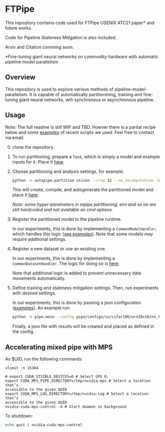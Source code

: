 
# FTPipe

This repository contains code used for FTPipe USENIX ATC21 paper* and future works.

Code for Pipeline Staleness Mitigation is also included.

Arxiv and Citation comming soon.

*Fine-tuning giant neural networks on commodity hardware with automatic pipeline model parallelism

## Overview
This repository is used to explore various methods of pipeline-model-parallelism.
It is capable of automatically partitionining, training and fine-tuning giant neural networks, wth synchronous or asynchronous pipeline.


## Usage

Note: The full readme is still WIP and TBD. Howver there is a partial recipe below and some [examples](https://github.com/saareliad/FTPipe/tree/master/prepare_new_t5) of recent scripts we used.  Feel free to contact via email.

0. clone the repository.
1. To run partitioning, prepare a `Task`, which is simply a model and example inputs for it. Place it [here](autopipe/tasks).

2. Choose partitioning and analysis settings, for example:
    ```bash
    python -m autopipe.partition vision --crop 32 --no_recomputation -b 256 -p 4 --save_memory_mode --partitioning_method pipedream --model wrn_28x10_ c100_dr03_gn
    ```
    This will create, compile, and autogenerate the partitioned model and place it [here](models/partitioned).
    
    _Note: some hyper-parameters in mpipe partitioning, env and so on are still hardcoded and not available as cmd options._

3. Register the partitioned model to the pipeline runtime. 

    In our experiments, this is done by implementing a `CommonModelHandler`, which handles this logic 
    ([see examples](pipe/models/registery)). Note that some models may require additional settings.

4. Register a new dataset or use an existing one.  

    In our experiments, this is done by implementing a `CommonDatasetHandler`.
    The logic for doing so is [here](pipe/data).
    
    Note that additional logic is added to prevent unnecessary data movements automatically.

5. Define training and staleness mitigation settings. Then, run experiments with desired settings.

    In our experiments, this is done by passing a json configuration ([examples](pipe/configs)).
   An example run:
    ```bash
   python -m pipe.main --config pipe/configs/cv/cifar100/wrn28x10/no_recomputation/stale_nr.json --bs_train_from_cmd --bs_train 16 --step_every_from_cmd --step_every 16 --seed 42 --mode mp
   ```    
    Finally, a json file with results will be created and placed as defined in the config.
    
## Accelerating mixed pipe with MPS
As $UID, run the following commands
```
ulimit -n 16384

# export CUDA_VISIBLE_DEVICES=0 # Select GPU 0.
export CUDA_MPS_PIPE_DIRECTORY=/tmp/nvidia-mps # Select a location that’s
accessible to the given $UID
export CUDA_MPS_LOG_DIRECTORY=/tmp/nvidia-log # Select a location that’s
accessible to the given $UID
nvidia-cuda-mps-control -d # Start deamon in background
```

To shutdown:
```bash
echo quit | nvidia-cuda-mps-control
```
